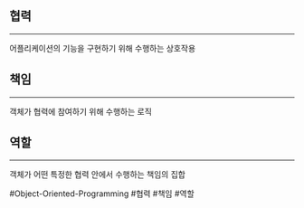 ## 협력
---
어플리케이션의 기능을 구현하기 위해 수행하는 상호작용

## 책임
---
객체가 협력에 참여하기 위해 수행하는 로직

## 역할
---
객체가 어떤 특정한 협력 안에서 수행하는 책임의 집합


#Object-Oriented-Programming
#협력 
#책임
#역할
